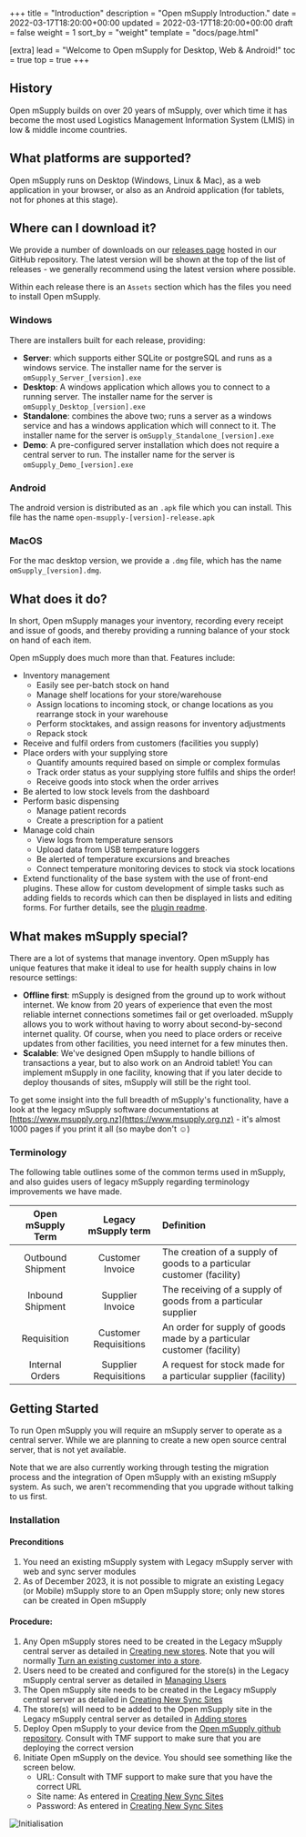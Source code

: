 +++
title = "Introduction"
description = "Open mSupply Introduction."
date = 2022-03-17T18:20:00+00:00
updated = 2022-03-17T18:20:00+00:00
draft = false
weight = 1
sort_by = "weight"
template = "docs/page.html"

[extra]
lead = "Welcome to Open mSupply for Desktop, Web & Android!"
toc = true
top = true
+++

## History

Open mSupply builds on over 20 years of mSupply, over which time it has become the most used Logistics Management Information System (LMIS) in low & middle income countries.

## What platforms are supported?

Open mSupply runs on Desktop (Windows, Linux & Mac), as a web application in your browser, or also as an Android application (for tablets, not for phones at this stage).

## Where can I download it?

We provide a number of downloads on our [releases page](https://github.com/openmsupply/open-msupply/releases) hosted in our GitHub repository.
The latest version will be shown at the top of the list of releases - we generally recommend using the latest version where possible.

Within each release there is an `Assets` section which has the files you need to install Open mSupply.

### Windows

There are installers built for each release, providing:

- **Server**: which supports either SQLite or postgreSQL and runs as a windows service. The installer name for the server is `omSupply_Server_[version].exe`
- **Desktop**: A windows application which allows you to connect to a running server. The installer name for the server is `omSupply_Desktop_[version].exe`
- **Standalone**: combines the above two; runs a server as a windows service and has a windows application which will connect to it. The installer name for the server is `omSupply_Standalone_[version].exe`
- **Demo**: A pre-configured server installation which does not require a central server to run. The installer name for the server is `omSupply_Demo_[version].exe`

### Android

The android version is distributed as an `.apk` file which you can install. This file has the name `open-msupply-[version]-release.apk`

### MacOS

For the mac desktop version, we provide a `.dmg` file, which has the name `omSupply_[version].dmg`.

## What does it do?

In short, Open mSupply manages your inventory, recording every receipt and issue of goods, and thereby providing a running balance of your stock on hand of each item.

Open mSupply does much more than that. Features include:

- Inventory management
  - Easily see per-batch stock on hand
  - Manage shelf locations for your store/warehouse
  - Assign locations to incoming stock, or change locations as you rearrange stock in your warehouse
  - Perform stocktakes, and assign reasons for inventory adjustments
  - Repack stock
- Receive and fulfil orders from customers (facilities you supply)
- Place orders with your supplying store
  - Quantify amounts required based on simple or complex formulas
  - Track order status as your supplying store fulfils and ships the order!
  - Receive goods into stock when the order arrives
- Be alerted to low stock levels from the dashboard
- Perform basic dispensing
  - Manage patient records
  - Create a prescription for a patient
- Manage cold chain
  - View logs from temperature sensors
  - Upload data from USB temperature loggers
  - Be alerted of temperature excursions and breaches
  - Connect temperature monitoring devices to stock via stock locations
- Extend functionality of the base system with the use of front-end plugins. These allow for custom development of simple tasks such as adding fields to records which can then be displayed in lists and editing forms. For further details, see the [plugin readme](https://github.com/msupply-foundation/open-msupply/blob/main/client/packages/plugins/README.md).

## What makes mSupply special?

There are a lot of systems that manage inventory. Open mSupply has unique features that make it ideal to use for health supply chains in low resource settings:

- **Offline first**: mSupply is designed from the ground up to work without internet. We know from 20 years of experience that even the most reliable internet connections sometimes fail or get overloaded. mSupply allows you to work without having to worry about second-by-second internet quality. Of course, when you need to place orders or receive updates from other facilities, you need internet for a few minutes then.
- **Scalable**: We've designed Open mSupply to handle billions of transactions a year, but to also work on an Android tablet! You can implement mSupply in one facility, knowing that if you later decide to deploy thousands of sites, mSupply will still be the right tool.

To get some insight into the full breadth of mSupply's functionality, have a look at the legacy mSupply software documentations at [https://www.msupply.org.nz](https://www.msupply.org.nz) - it's almost 1000 pages if you print it all (so maybe don't ☺️)

### Terminology

The following table outlines some of the common terms used in mSupply, and also guides users of legacy mSupply regarding terminology improvements we have made.

| Open mSupply Term |  Legacy mSupply term  | Definition                                                            |
| :---------------: | :-------------------: | :-------------------------------------------------------------------- |
| Outbound Shipment |   Customer Invoice    | The creation of a supply of goods to a particular customer (facility) |
| Inbound Shipment  |   Supplier Invoice    | The receiving of a supply of goods from a particular supplier         |
|    Requisition    | Customer Requisitions | An order for supply of goods made by a particular customer (facility) |
|  Internal Orders  | Supplier Requisitions | A request for stock made for a particular supplier (facility)         |

## Getting Started

To run Open mSupply you will require an mSupply server to operate as a central server. While we are planning to create a new open source central server, that is not yet available.

Note that we are also currently working through testing the migration process and the integration of Open mSupply with an existing mSupply system. As such, we aren't recommending that you upgrade without talking to us first. 

### Installation

#### Preconditions
1.  You need an existing mSupply system with Legacy mSupply server with web and sync server modules
2. As of December 2023, it is not possible to migrate an existing Legacy (or Mobile) mSupply store to an Open mSupply store; only new stores can be created in Open mSupply

#### Procedure:
1. Any Open mSupply stores need to be created in the Legacy mSupply central server as detailed in [Creating new stores](https://docs.msupply.org.nz/other_stuff:virtual_stores#creating_new_stores).  Note that you will normally [Turn an existing customer into a store](https://docs.msupply.org.nz/other_stuff:virtual_stores#transition_a_customer_to_a_virtual_store).
2. Users need to be created and configured for the store(s) in the Legacy mSupply central server as detailed in [Managing Users](https://docs.msupply.org.nz/admin:managing_users)
3. The Open mSupply site needs to be created  in the Legacy mSupply central server as detailed in [Creating New Sync Sites](https://docs.msupply.org.nz/synchronisation:sync_sites#creating_new_sync_sites)
4. The store(s) will need to be added to the Open mSupply site in the Legacy mSupply central server as detailed in [Adding stores](https://docs.msupply.org.nz/synchronisation:sync_sites#adding_stores)
5. Deploy Open mSupply to your device from the [Open mSupply github repository](https://github.com/msupply-foundation/open-msupply).  Consult with TMF support to make sure that you are deploying the correct version
6. Initiate Open mSupply on the device.  You should see something like the screen below.
    - URL:  Consult with TMF support to make sure that you have the correct URL
    - Site name:  As entered in [Creating New Sync Sites](https://docs.msupply.org.nz/synchronisation:sync_sites#creating_new_sync_sites)
    - Password:  As entered in [Creating New Sync Sites](https://docs.msupply.org.nz/synchronisation:sync_sites#creating_new_sync_sites)

![Initialisation](/docs/introduction/images/initialisation.png)
